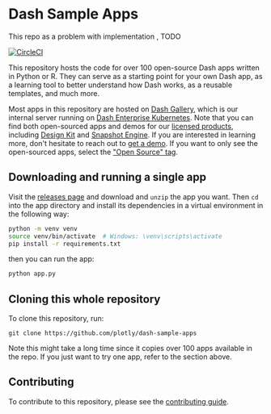 # Dash Sample Apps 

This repo as a problem with implementation , TODO

[![CircleCI](https://circleci.com/gh/plotly/dash-sample-apps.svg?style=svg)](https://circleci.com/gh/plotly/dash-sample-apps)

This repository hosts the code for over 100 open-source Dash apps written in Python or R. They can serve as a starting point for your own Dash app, as a learning tool to better understand how Dash works, as a reusable templates, and much more.

Most apps in this repository are hosted on [Dash Gallery](https://dash-gallery.plotly.host/), which is our internal server running on [Dash Enterprise Kubernetes](https://plotly.com/dash/kubernetes/). Note that you can find both open-sourced apps and demos for our [licensed products](https://plotly.com/dash/), including [Design Kit](https://plotly.com/dash/design-kit/) and [Snapshot Engine](https://plotly.com/dash/snapshot-engine/). If you are interested in learning more, don't hesitate to reach out to [get a demo](https://plotly.com/get-demo/). If you want to only see the open-sourced apps, select the ["Open Source" tag](https://dash-gallery.plotly.host/Portal/?search=[Open%20Source]).

## Downloading and running a single app

Visit the [releases page](https://github.com/plotly/dash-sample-apps/releases) and download and `unzip` the app you want. Then `cd` into the app directory and install its dependencies in a virtual environment in the following way:

```bash
python -m venv venv
source venv/bin/activate  # Windows: \venv\scripts\activate
pip install -r requirements.txt
```

then you can run the app:
```bash
python app.py
```

## Cloning this whole repository

To clone this repository, run:
```
git clone https://github.com/plotly/dash-sample-apps
```

Note this might take a long time since it copies over 100 apps available in the repo. If you just want to try one app, refer to the section above.

## Contributing

To contribute to this repository, please see the [contributing guide](CONTRIBUTING.md).
